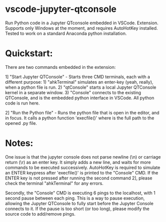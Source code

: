 # vscode-jupyter-qtconsole
Run Python code in a Jupyter QTconsole embedded in VSCode. Extension. 
Supports only Windows at the moment, and requires AutoHotKey installed.
Tested to work on a standard Anaconda python installation.

# Quickstart:
There are two commands embedded in the extension:

1] "Start Jupyter QTConsole" - Starts three CMD terminals, each with a different purpose:
	1) "ahkTerminal" simulates an enter-key (yeah, really), when a python file is run.
	2) "qtConsole" starts a local Jupyter QTConsole kernel in a separate window.
	3) "Console" connects to the existing QTConsole, and is the embedded python interface in VSCode. All python code is run here.
	
2] "Run the Python file" - Runs the python file that is open in the editor, and in focus. It calls a python function 'execfile(<filepath>)' where <filepath> is the full path to the opened .py file. 

# Notes:

One issue is that the jupyter console does not parse newline (\n) or carriage return (\r) as an enter key. It simply adds a new line, and waits for more commands to be executed successively. AutoHotKey is required to simulate an ENTER keypress after 'execfile(<filepath>)' is printed to the "Console" CMD. If the ENTER key is not pressed after running the second command 2], please check the terminal "ahkTerminal" for any errors. 

Secondly, the "Console" CMD is executing 6 pings to the localhost, with 1 second pause between each ping. This is a way to pause execution, allowing the Jupyter QTConsole to fully start before the Jupyter Console connects to it. If the pause is too short (or too long), please modify the source code to add/remove pings. 